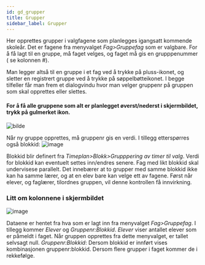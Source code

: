 ```yaml
---
id: gd_grupper
title: Grupper
sidebar_label: Grupper
---
```

Her opprettes grupper i valgfagene som planlegges igangsatt kommende skoleår. 
Det er fagene fra menyvalget _Fag>Gruppefag_ som er valgbare. For å få lagt til en gruppe, må faget velges, og faget må gis en grupppenummer ( se kolonnen #).

Man legger altså til en gruppe i et fag ved å trykke på pluss-ikonet, og sletter en registrert gruppe ved å trykke på søppelbøtteikonet. I begge tilfeller får man frem et dialogvindu hvor man velger gruppenr på gruppen som skal opprettes eller slettes.

#### For å få alle gruppene som alt er planlegget øverst/nederst i skjermbildet, trykk på gulmerket ikon.

![bilde](https://github.com/BarmanHanssen/iskole/assets/80097133/6299aecd-9cd5-4f36-adcf-65ed5772d579)

Når ny gruppe opprettes, må gruppenr gis en verdi. I tillegg etterspørres også blokkid:
![image](https://github.com/BarmanHanssen/iskole/assets/80097133/30ad1c9b-fbf7-4c64-8126-5ea84f28b547)

Blokkid blir definert fra _Timeplan>Blokk>Grupppering av timer til valg_. Verdi for blokkid kan eventuelt settes inn/endres senere. Fag med likt blokkid skal undervisese parallelt. Det innebærer at to grupper med samme blokkid ikke kan ha samme lærer, og at en elev bare kan velge ett av fagene. Først når elever, og faglærer, tilordnes gruppen, vil denne kontrollen få innvirkning.

### Litt om kolonnene i skjermbildet
![image](https://github.com/BarmanHanssen/iskole/assets/80097133/d6a80ad7-6744-403e-8211-fcb36ee70830)

Dataene er hentet fra hva som er lagt inn fra menyvalget _Fag>Gruppefag_. I tillegg kommer _Elever_ og _Gruppenr:Blokkid_.
_Elever_ viser antallet elever som er påmeldt i faget. Når gruppen opprettes fra dette menyvalget, er tallet selvsagt null.
_Gruppenr:Blokkid_: Dersom blokkid er innført vises kombinasjonen gruppenr:blokkid. Dersom flere grupper i faget kommer de i rekkefølge.
